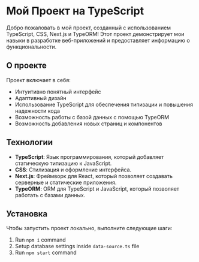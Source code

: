 # Мой Проект на TypeScript

Добро пожаловать в мой проект, созданный с использованием TypeScript, CSS, Next.js и TypeORM! Этот проект демонстрирует мои навыки в разработке веб-приложений и предоставляет информацию о функциональности.

## О проекте

Проект включает в себя:

- Интуитивно понятный интерфейс
- Адаптивный дизайн
- Использование TypeScript для обеспечения типизации и повышения надежности кода
- Возможность работы с базой данных с помощью TypeORM
- Возможность добавления новых страниц и компонентов

## Технологии

- **TypeScript**: Язык программирования, который добавляет статическую типизацию к JavaScript.
- **CSS**: Стилизация и оформление интерфейса.
- **Next.js**: Фреймворк для React, который позволяет создавать серверные и статические приложения.
- **TypeORM**: ORM для TypeScript и JavaScript, который позволяет работать с базами данных.

## Установка

Чтобы запустить проект локально, выполните следующие шаги:

1. Run `npm i` command
2. Setup database settings inside `data-source.ts` file
3. Run `npm start` command
